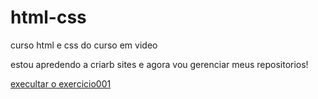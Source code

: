 # html-css

curso html e css do curso em video

estou apredendo a criarb sites e agora vou gerenciar meus repositorios!

<a href="exerciocios/ex.001/.html">execultar o exercicio001</a>
